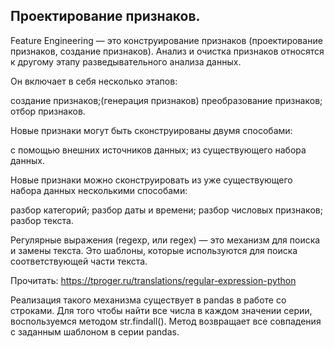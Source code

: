 ## Проектирование признаков.

Feature Engineering — это конструирование признаков (проектирование признаков, создание признаков). Анализ и очистка признаков относятся к другому этапу разведывательного анализа данных.

Он включает в себя несколько этапов: 

создание признаков;(генерация признаков)
преобразование признаков;
отбор признаков.

Новые признаки могут быть сконструированы двумя способами: 

с помощью внешних источников данных;
из существующего набора данных.

Новые признаки можно сконструировать из уже существующего набора данных несколькими способами: 

разбор категорий; 
разбор даты и времени;
разбор числовых признаков;
разбор текста.

Регулярные выражения (regexp, или regex) — это механизм для поиска и замены текста. Это шаблоны, которые используются для поиска соответствующей части текста.

Прочитать: https://tproger.ru/translations/regular-expression-python

Реализация такого механизма существует в pandas в работе со строками. Для того чтобы найти все числа в каждом значении серии, воспользуемся методом str.findall(). Метод возвращает все совпадения с заданным шаблоном в серии pandas. 